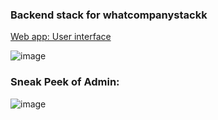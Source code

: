 ### Backend stack for whatcompanystackk

[Web app: User interface ](https://whatcompanystack.com)


![image](https://github.com/jovialcore/whatcompstack-BE/assets/32295501/0f322691-226d-4671-b779-e64f7aedf413)

### Sneak Peek of Admin: 
![image](https://res.cloudinary.com/chidiebere/image/upload/v1693492303/Screenshot_from_2023-08-31_15-31-03.png)


